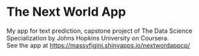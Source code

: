# The Next World App

My app for text prediction, capstone project of The Data Science Specialization by Johns Hopkins University on Coursera.  
See the app at https://massyfigini.shinyapps.io/nextwordappcp/
